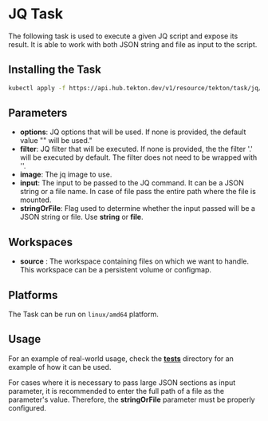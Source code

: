 # JQ Task

The following task is used to execute a given JQ script and expose its result. It is able to work with both JSON string and file as input to the script.

## Installing the Task

```bash
kubectl apply -f https://api.hub.tekton.dev/v1/resource/tekton/task/jq/0.1/raw
```

## Parameters

- **options**: JQ options that will be used. If none is provided, the default value "" will be used."
- **filter**: JQ filter that will be executed. If none is provided, the the filter '.' will be executed by default. The filter does not need to be wrapped with ''.
- **image**: The jq image to use.
- **input**: The input to be passed to the JQ command. It can be a JSON string or a file name. In case of file pass the entire path where the file is mounted.
- **stringOrFile**: Flag used to determine whether the input passed will be a JSON string or file. Use **string** or **file**.

## Workspaces

- **source** : The workspace containing files on which we want to handle. This workspace can be a persistent volume or configmap.

## Platforms

The Task can be run on `linux/amd64` platform.

## Usage

For an example of real-world usage, check the [**tests**](https://github.com/tektoncd/catalog/tree/main/task/jq/0.1/tests) directory for an example of how it can be used.

For cases where it is necessary to pass large JSON sections as input parameter, it is recommended to enter the full path of a file as the parameter's value. Therefore, the **stringOrFile** parameter must be properly configured.